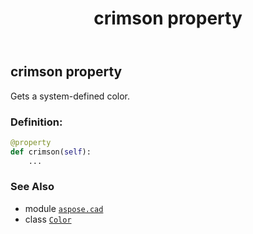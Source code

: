 ﻿---
title: crimson property
second_title: Aspose.CAD for Python via .NET API References
description: 
type: docs
weight: 350
url: /python-net/aspose.cad/color/crimson/
is_root: false
---

## crimson property


Gets a system-defined color.
### Definition:
```python
@property
def crimson(self):
    ...
```

### See Also
* module [`aspose.cad`](../../)
* class [`Color`](/cad/python-net/aspose.cad/color)
